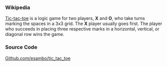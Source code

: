 ### Wikipedia

[Tic-tac-toe](http://en.wikipedia.org/wiki/Tic-tac-toe) is a logic game for two players, **X** and **O**, who take turns marking the spaces in a 3x3 grid. The **X** player usually goes first. The player who succeeds in placing three respective marks in a horizontal, vertical, or diagonal row wins the game.

### Source Code

[Github.com/esambo/tic\_tac\_toe](https://github.com/esambo/tic_tac_toe)
